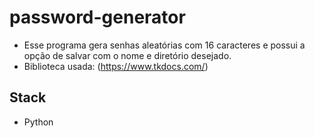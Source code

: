# password-generator

- Esse programa gera senhas aleatórias com 16 caracteres e possui a opção de salvar com o nome e diretório desejado.
- Biblioteca usada: (https://www.tkdocs.com/)

## Stack
- Python
